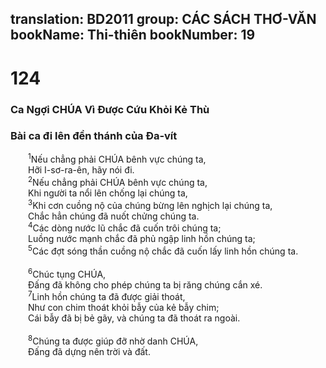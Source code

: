 translation: BD2011
group: CÁC SÁCH THƠ-VĂN
bookName: Thi-thiên 
bookNumber: 19
-------

<div class="title"><h1>124</h1><h3>Ca Ngợi CHÚA Vì Ðược Cứu Khỏi Kẻ Thù</h3><h3>Bài ca đi lên đền thánh của Ða-vít</h3></div>
<span class="verse thi_124_1">  <sup>1</sup>Nếu chẳng phải CHÚA bênh vực chúng ta,<br/>  Hỡi I-sơ-ra-ên, hãy nói đi.<br/></span>
<span class="verse thi_124_2">  <sup>2</sup>Nếu chẳng phải CHÚA bênh vực chúng ta,<br/>  Khi người ta nổi lên chống lại chúng ta,<br/></span>
<span class="verse thi_124_3">  <sup>3</sup>Khi cơn cuồng nộ của chúng bừng lên nghịch lại chúng ta,<br/>  Chắc hẳn chúng đã nuốt chửng chúng ta.<br/></span>
<span class="verse thi_124_4">  <sup>4</sup>Các dòng nước lũ chắc đã cuốn trôi chúng ta;<br/>  Luồng nước mạnh chắc đã phủ ngập linh hồn chúng ta;<br/></span>
<span class="verse thi_124_5">  <sup>5</sup>Các đợt sóng thần cuồng nộ chắc đã cuốn lấy linh hồn chúng ta.<br/><br/></span>
<span class="verse thi_124_6">  <sup>6</sup>Chúc tụng CHÚA,<br/>  Ðấng đã không cho phép chúng ta bị răng chúng cắn xé.<br/></span>
<span class="verse thi_124_7">  <sup>7</sup>Linh hồn chúng ta đã được giải thoát,<br/>  Như con chim thoát khỏi bẫy của kẻ bẫy chim;<br/>  Cái bẫy đã bị bẻ gãy, và chúng ta đã thoát ra ngoài.<br/><br/></span>
<span class="verse thi_124_8">  <sup>8</sup>Chúng ta được giúp đỡ nhờ danh CHÚA,<br/>  Ðấng đã dựng nên trời và đất.<br/></span>
